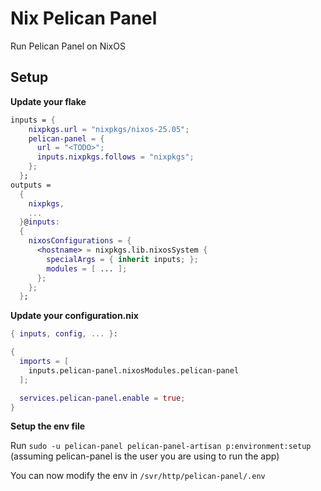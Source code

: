 # Nix Pelican Panel

Run Pelican Panel on NixOS

## Setup

**Update your flake**

```nix
inputs = {
    nixpkgs.url = "nixpkgs/nixos-25.05";
    pelican-panel = {
      url = "<TODO>";
      inputs.nixpkgs.follows = "nixpkgs";
    };
  };
outputs =
  {
    nixpkgs,
    ...
  }@inputs:
  {
    nixosConfigurations = {
      <hostname> = nixpkgs.lib.nixosSystem {
        specialArgs = { inherit inputs; };
        modules = [ ... ];
      };
    };
  };
```

**Update your configuration.nix**

```nix
{ inputs, config, ... }:

{
  imports = [
    inputs.pelican-panel.nixosModules.pelican-panel
  ];

  services.pelican-panel.enable = true;
}
```

**Setup the env file**

Run `sudo -u pelican-panel pelican-panel-artisan p:environment:setup` (assuming pelican-panel is the user you are using to run the app)

You can now modify the env in `/svr/http/pelican-panel/.env`